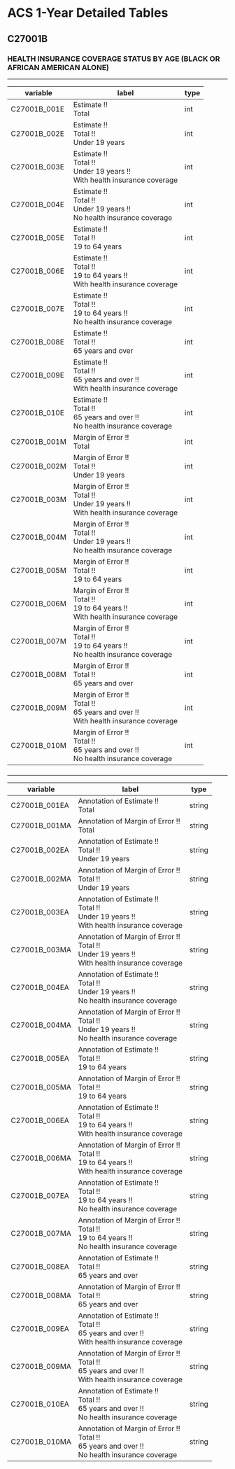 # ACS 1-Year Detailed Tables

## C27001B

### HEALTH INSURANCE COVERAGE STATUS BY AGE (BLACK OR AFRICAN AMERICAN ALONE)

___

| variable | label | type |
| ----- | ----- | ----- |
| C27001B_001E | Estimate !!<br>Total | int |
| C27001B_002E | Estimate !!<br>Total !!<br>Under 19 years | int |
| C27001B_003E | Estimate !!<br>Total !!<br>Under 19 years !!<br>With health insurance coverage | int |
| C27001B_004E | Estimate !!<br>Total !!<br>Under 19 years !!<br>No health insurance coverage | int |
| C27001B_005E | Estimate !!<br>Total !!<br>19 to 64 years | int |
| C27001B_006E | Estimate !!<br>Total !!<br>19 to 64 years !!<br>With health insurance coverage | int |
| C27001B_007E | Estimate !!<br>Total !!<br>19 to 64 years !!<br>No health insurance coverage | int |
| C27001B_008E | Estimate !!<br>Total !!<br>65 years and over | int |
| C27001B_009E | Estimate !!<br>Total !!<br>65 years and over !!<br>With health insurance coverage | int |
| C27001B_010E | Estimate !!<br>Total !!<br>65 years and over !!<br>No health insurance coverage | int |
| C27001B_001M | Margin of Error !!<br>Total | int |
| C27001B_002M | Margin of Error !!<br>Total !!<br>Under 19 years | int |
| C27001B_003M | Margin of Error !!<br>Total !!<br>Under 19 years !!<br>With health insurance coverage | int |
| C27001B_004M | Margin of Error !!<br>Total !!<br>Under 19 years !!<br>No health insurance coverage | int |
| C27001B_005M | Margin of Error !!<br>Total !!<br>19 to 64 years | int |
| C27001B_006M | Margin of Error !!<br>Total !!<br>19 to 64 years !!<br>With health insurance coverage | int |
| C27001B_007M | Margin of Error !!<br>Total !!<br>19 to 64 years !!<br>No health insurance coverage | int |
| C27001B_008M | Margin of Error !!<br>Total !!<br>65 years and over | int |
| C27001B_009M | Margin of Error !!<br>Total !!<br>65 years and over !!<br>With health insurance coverage | int |
| C27001B_010M | Margin of Error !!<br>Total !!<br>65 years and over !!<br>No health insurance coverage | int |
### 

___

| variable | label | type |
| ----- | ----- | ----- |
| C27001B_001EA | Annotation of Estimate !!<br>Total | string |
| C27001B_001MA | Annotation of Margin of Error !!<br>Total | string |
| C27001B_002EA | Annotation of Estimate !!<br>Total !!<br>Under 19 years | string |
| C27001B_002MA | Annotation of Margin of Error !!<br>Total !!<br>Under 19 years | string |
| C27001B_003EA | Annotation of Estimate !!<br>Total !!<br>Under 19 years !!<br>With health insurance coverage | string |
| C27001B_003MA | Annotation of Margin of Error !!<br>Total !!<br>Under 19 years !!<br>With health insurance coverage | string |
| C27001B_004EA | Annotation of Estimate !!<br>Total !!<br>Under 19 years !!<br>No health insurance coverage | string |
| C27001B_004MA | Annotation of Margin of Error !!<br>Total !!<br>Under 19 years !!<br>No health insurance coverage | string |
| C27001B_005EA | Annotation of Estimate !!<br>Total !!<br>19 to 64 years | string |
| C27001B_005MA | Annotation of Margin of Error !!<br>Total !!<br>19 to 64 years | string |
| C27001B_006EA | Annotation of Estimate !!<br>Total !!<br>19 to 64 years !!<br>With health insurance coverage | string |
| C27001B_006MA | Annotation of Margin of Error !!<br>Total !!<br>19 to 64 years !!<br>With health insurance coverage | string |
| C27001B_007EA | Annotation of Estimate !!<br>Total !!<br>19 to 64 years !!<br>No health insurance coverage | string |
| C27001B_007MA | Annotation of Margin of Error !!<br>Total !!<br>19 to 64 years !!<br>No health insurance coverage | string |
| C27001B_008EA | Annotation of Estimate !!<br>Total !!<br>65 years and over | string |
| C27001B_008MA | Annotation of Margin of Error !!<br>Total !!<br>65 years and over | string |
| C27001B_009EA | Annotation of Estimate !!<br>Total !!<br>65 years and over !!<br>With health insurance coverage | string |
| C27001B_009MA | Annotation of Margin of Error !!<br>Total !!<br>65 years and over !!<br>With health insurance coverage | string |
| C27001B_010EA | Annotation of Estimate !!<br>Total !!<br>65 years and over !!<br>No health insurance coverage | string |
| C27001B_010MA | Annotation of Margin of Error !!<br>Total !!<br>65 years and over !!<br>No health insurance coverage | string |

